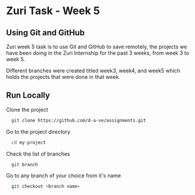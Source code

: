 
# Zuri Task - Week 5
## Using Git and GitHub

Zuri week 5 task is to use Git and GitHub to save remotely, the projects we have
been doing in the Zuri Internship for the past 3 weeks, from week 3 to week 5.

Different branches were created titled week3, week4, and week5
 which holds the projects that were done in that week.


## Run Locally

Clone the project

```bash
  git clone https://github.com/d-a-ve/assignments.git
```

Go to the project directory

```bash
  cd my-project
```

Check the list of branches 

```bash
  git branch
```

Go to any branch of your choice from it's name

```bash
  git checkout <branch name>
```

